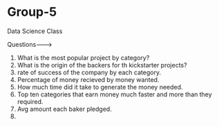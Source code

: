 # Group-5
Data Science Class

Questions--->
1. What is the most popular project by category?
2. What is the origin of the backers for th kickstarter projects?
3. rate of success of the company by each category.
4. Percentage of money recieved by money wanted.
5. How much time did it take to generate the money needed.
6. Top ten categories that earn money much faster and more than they required.
7. Avg amount each baker pledged.
8. 
